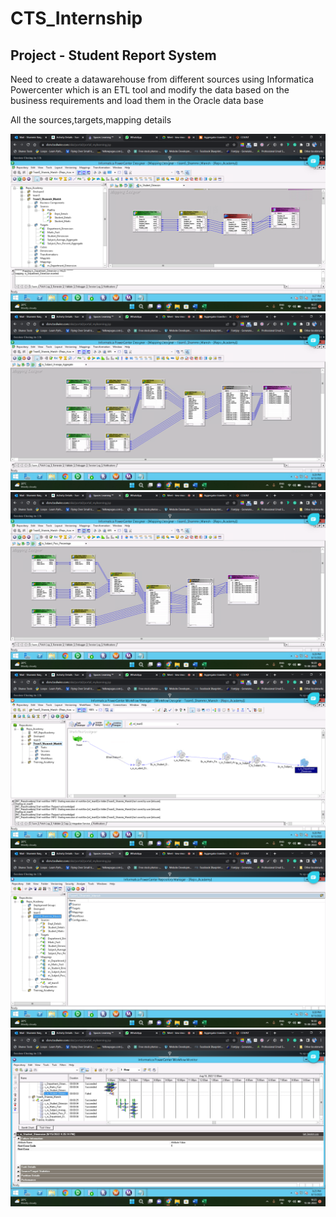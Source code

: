 # CTS_Internship

<h2>Project - Student Report System</h2>

<p>Need to create a datawarehouse from different sources using <bold>Informatica Powercenter </bold>which is an ETL tool and modify the data based on the business requirements and load them in the Oracle data base</p>

<p>All the sources,targets,mapping details</p>

![details](https://github.com/shammirbaig/CTS_Internship/blob/main/Screenshot%202022-08-15%20182748.png)
![details](https://github.com/shammirbaig/CTS_Internship/blob/main/Screenshot%202022-08-15%20182916.png)
![details](https://github.com/shammirbaig/CTS_Internship/blob/main/Screenshot%202022-08-15%20182941.png)
![details](https://github.com/shammirbaig/CTS_Internship/blob/main/Screenshot%202022-08-15%20182647.png)
![details](https://github.com/shammirbaig/CTS_Internship/blob/main/Screenshot%202022-08-15%20183057.png)
![details](https://github.com/shammirbaig/CTS_Internship/blob/main/Screenshot%202022-08-15%20182532.png)
